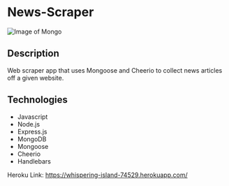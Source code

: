# News-Scraper

![Image of Mongo](https://i2.wp.com/www.damiencosset.com/wp-content/uploads/2017/07/mongodb.png?w=413&ssl=1)

## Description

Web scraper app that uses Mongoose and Cheerio to collect news articles off a given website.

## Technologies
- Javascript
- Node.js
- Express.js
- MongoDB
- Mongoose
- Cheerio
- Handlebars

Heroku Link: https://whispering-island-74529.herokuapp.com/ 